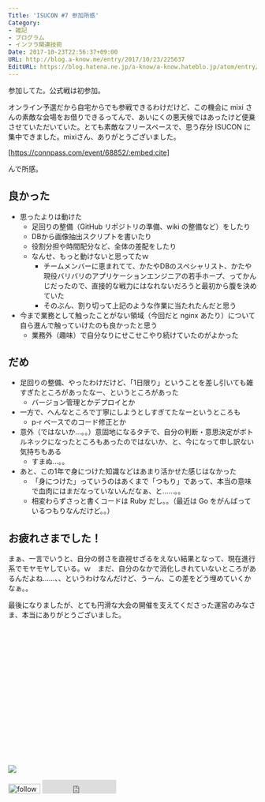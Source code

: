 ```yaml
---
Title: 'ISUCON #7 参加所感'
Category:
- 雑記
- プログラム
- インフラ関連技術
Date: 2017-10-23T22:56:37+09:00
URL: http://blog.a-know.me/entry/2017/10/23/225637
EditURL: https://blog.hatena.ne.jp/a-know/a-know.hateblo.jp/atom/entry/8599973812310712352
---
```


参加してた。公式戦は初参加。


オンライン予選だから自宅からでも参戦できるわけだけど、この機会に mixi さんの素敵な会場をお借りできるってんで、あいにくの悪天候ではあったけど便乗させていただいていた。とても素敵なフリースペースで、思う存分 ISUCON に集中できました。mixiさん、ありがとうございました。



[https://connpass.com/event/68852/:embed:cite]



んで所感。



<!-- more -->



## 良かった
- 思ったよりは動けた
    - 足回りの整備（GitHub リポジトリの準備、wiki の整備など）をしたり
    - DBから画像抽出スクリプトを書いたり
    - 役割分担や時間配分など、全体の差配をしたり
    - なんせ、もっと動けないと思ってたｗ
        - チームメンバーに恵まれてて、かたやDBのスペシャリスト、かたや現役バリバリのアプリケーションエンジニアの若手ホープ、ってかんじだったので、直接的な戦力にはなれないだろうと最初から腹を決めていた
        - そのぶん、割り切って上記のような作業に当たれたんだと思う
- 今まで業務として触ったことがない領域（今回だと nginx あたり）について自ら進んで触っていけたのも良かったと思う
    - 業務外（趣味）で自分なりにせこせこやり続けていたのがよかった

## だめ
- 足回りの整備、やったわけだけど、「1日限り」ということを差し引いても雑すぎたところがあったなー、というところがあった
    - バージョン管理とかデプロイとか
- 一方で、へんなところで丁寧にしようとしすぎてたなーというところも
    - p-r ベースでのコード修正とか
- 意外（ではないか...。。）意固地になるタチで、自分の判断・意思決定がボトルネックになったところもあったのではないか、と、今になって申し訳ない気持ちもある
    - すまぬ...。。
- あと、この1年で身につけた知識などはあまり活かせた感じはなかった
    - 「身につけた」っていうのはあくまで「つもり」であって、本当の意味で血肉にはまだなっていないんだなぁ、と......。。
    - 相変わらずさっと書くコードは Ruby だし。。（最近は Go をがんばっているつもりなんだけど。。）


## お疲れさまでした！
まぁ、一言でいうと、自分の弱さを直視せざるをえない結果となって、現在進行系でモヤモヤしている。ｗ　まだ、自分のなかで消化しきれていないところがあるんだよね......、、というわけなんだけど、うーん、この差をどう埋めていくかなぁ。。


最後になりましたが、とても円滑な大会の開催を支えてくださった運営のみなさま、本当にありがとうございました。


<div>
<br>
<script async src="//pagead2.googlesyndication.com/pagead/js/adsbygoogle.js"></script>
<!-- article-bottom2 -->
<ins class="adsbygoogle"
     style="display:inline-block;width:300px;height:250px"
     data-ad-client="ca-pub-3463034538369189"
     data-ad-slot="5274552934"></ins>
<script>
(adsbygoogle = window.adsbygoogle || []).push({});
</script>

<a href="http://bit.ly/grass-graph" target='blank' rel="nofollow"><img src="https://cdn-ak.f.st-hatena.com/images/fotolife/a/a-know/20170405/20170405220342.png"></a>
<br>
</div>

<div>
<a href='http://cloud.feedly.com/#subscription%2Ffeed%2Fhttp%3A%2F%2Fblog.a-know.me%2Ffeed'  target='blank'><img id='feedlyFollow' src='http://s3.feedly.com/img/follows/feedly-follow-rectangle-volume-small_2x.png' alt='follow us in feedly' width='65' height='20'></a>



<iframe src="http://blog.hatena.ne.jp/a-know/a-know.hateblo.jp/subscribe/iframe" allowtransparency="true" frameborder="0" scrolling="no" width="150" height="28"></iframe>
</div>
